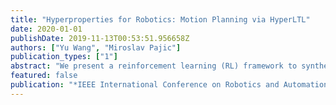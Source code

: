 ```yaml
---
title: "Hyperproperties for Robotics: Motion Planning via HyperLTL"
date: 2020-01-01
publishDate: 2019-11-13T00:53:51.956658Z
authors: ["Yu Wang", "Miroslav Pajic"]
publication_types: ["1"]
abstract: "We present a reinforcement learning (RL) framework to synthesize a control policy from a given linear temporal logic (LTL) specification in an unknown stochastic environment that can be modeled as a Markov Decision Process (MDP). Specifically, we learn a policy that maximizes the probability of satisfying the LTL formula without learning the transition probabilities. We introduce a novel rewarding and path-dependent discounting mechanism based on the LTL formula such that (i) an optimal policy maximizing the total discounted reward effectively maximizes the  probabilities of satisfying LTL objectives, and (ii) a model-free RL algorithm using these rewards and discount factors is guaranteed to converge to such policy. Finally, we illustrate the applicability of our RL-based synthesis approach on two motion planning case studies."
featured: false
publication: "*IEEE International Conference on Robotics and Automation (ICRA) (Under Review)*"
---
```


